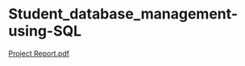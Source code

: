 # Student_database_management-using-SQL

[Project Report.pdf](https://github.com/AnandSheel/Student_database_management-using-SQL/files/13546981/Project.Report.pdf)



